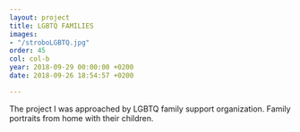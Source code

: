 ```yaml
---
layout: project
title: LGBTQ FAMILIES
images:
- "/stroboLGBTQ.jpg"
order: 45
col: col-b
year: 2018-09-29 00:00:00 +0200
date: 2018-09-26 18:54:57 +0200

---
```

The project I was approached by LGBTQ family support organization. Family portraits from home with their children.
